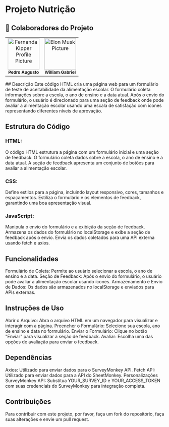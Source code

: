 # Projeto Nutrição
<h2 id="colab">🤝 Colaboradores do Projeto</h2>
<table>
  <tr>
    <td align="center">
      <a href="#">
        <img src="https://github.com/user-attachments/assets/2bb97685-8584-4e4e-88db-51650e6ac599" width="100px;" alt="Fernanda Kipper Profile Picture"/><br>
        <sub>
          <b>Pedro Augusto</b>
        </sub>
      </a>
    </td>
    <td align="center">
      <a href="#">
        <img src="https://github.com/user-attachments/assets/914c77e3-61aa-420b-a6f2-36149886983a" width="100px;" alt="Elon Musk Picture"/><br>
        <sub>
          <b>William Gabriel</b>
        </sub>
      </a>
    </td>
  </tr>
</table>
## Descrição
Este código HTML cria uma página web para um formulário de teste de aceitabilidade da alimentação escolar. O formulário coleta informações sobre a escola, o ano de ensino e a data atual. Após o envio do formulário, o usuário é direcionado para uma seção de feedback onde pode avaliar a alimentação escolar usando uma escala de satisfação com ícones representando diferentes níveis de aprovação.

## Estrutura do Código
### HTML:
O código HTML estrutura a página com um formulário inicial e uma seção de feedback.
O formulário coleta dados sobre a escola, o ano de ensino e a data atual.
A seção de feedback apresenta um conjunto de botões para avaliar a alimentação escolar.

### CSS:
 Define estilos para a página, incluindo layout responsivo, cores, tamanhos e espaçamentos.
 Estiliza o formulário e os elementos de feedback, garantindo uma boa apresentação visual.

### JavaScript:
Manipula o envio do formulário e a exibição da seção de feedback.
Armazena os dados do formulário no localStorage e exibe a seção de feedback após o envio.
Envia os dados coletados para uma API externa usando fetch e axios.

## Funcionalidades
Formulário de Coleta: Permite ao usuário selecionar a escola, o ano de ensino e a data.
Seção de Feedback: Após o envio do formulário, o usuário pode avaliar a alimentação escolar usando ícones.
Armazenamento e Envio de Dados: Os dados são armazenados no localStorage e enviados para APIs externas.

## Instruções de Uso
Abrir o Arquivo: Abra o arquivo HTML em um navegador para visualizar e interagir com a página.
Preencher o Formulário: Selecione sua escola, ano de ensino e data no formulário.
Enviar o Formulário: Clique no botão "Enviar" para visualizar a seção de feedback.
Avaliar: Escolha uma das opções de avaliação para enviar o feedback.

## Dependências
Axios: Utilizado para enviar dados para o SurveyMonkey API.
Fetch API: Utilizado para enviar dados para a API do SheetMonkey.
Personalizações
SurveyMonkey API: Substitua YOUR_SURVEY_ID e YOUR_ACCESS_TOKEN com suas credenciais do SurveyMonkey para integração completa.

## Contribuições
Para contribuir com este projeto, por favor, faça um fork do repositório, faça suas alterações e envie um pull request.

